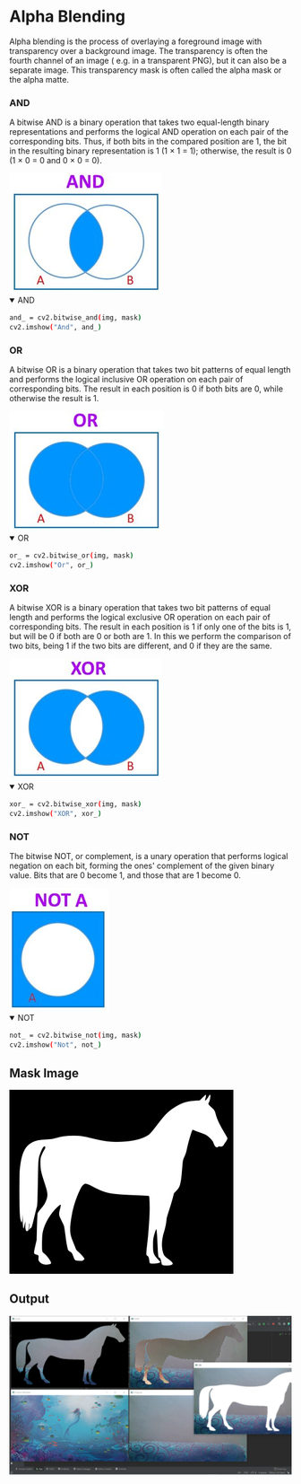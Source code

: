 # Alpha Blending
Alpha blending is the process of overlaying a foreground image with transparency over a background image. The transparency is often the fourth channel of an image ( e.g. in a transparent PNG), but it can also be a separate image. This transparency mask is often called the alpha mask or the alpha matte.

### AND
A bitwise AND is a binary operation that takes two equal-length binary representations and performs the logical AND operation on each pair of the corresponding bits. Thus, if both bits in the compared position are 1, the bit in the resulting binary representation is 1 (1 × 1 = 1); otherwise, the result is 0 (1 × 0 = 0 and 0 × 0 = 0).

<img src="https://github.com/sourabmaity/OpenCV_Basics/blob/main/Alpha%20Blending/and.png" >
<details open>
<summary>AND</summary>

```bash
and_ = cv2.bitwise_and(img, mask)
cv2.imshow("And", and_)
```

</details>

### OR
A bitwise OR is a binary operation that takes two bit patterns of equal length and performs the logical inclusive OR operation on each pair of corresponding bits. The result in each position is 0 if both bits are 0, while otherwise the result is 1.

<img src="https://github.com/sourabmaity/OpenCV_Basics/blob/main/Alpha%20Blending/or.png" >
<details open>
<summary>OR</summary>

```bash
or_ = cv2.bitwise_or(img, mask)
cv2.imshow("Or", or_)
```

</details>

### XOR
A bitwise XOR is a binary operation that takes two bit patterns of equal length and performs the logical exclusive OR operation on each pair of corresponding bits. The result in each position is 1 if only one of the bits is 1, but will be 0 if both are 0 or both are 1. In this we perform the comparison of two bits, being 1 if the two bits are different, and 0 if they are the same.

<img src="https://github.com/sourabmaity/OpenCV_Basics/blob/main/Alpha%20Blending/xor.png" >
<details open>
<summary>XOR</summary>

```bash
xor_ = cv2.bitwise_xor(img, mask)
cv2.imshow("XOR", xor_)
```

</details>

### NOT
The bitwise NOT, or complement, is a unary operation that performs logical negation on each bit, forming the ones' complement of the given binary value. Bits that are 0 become 1, and those that are 1 become 0.

<img src="https://github.com/sourabmaity/OpenCV_Basics/blob/main/Alpha%20Blending/not.png" >
<details open>
<summary>NOT</summary>

```bash
not_ = cv2.bitwise_not(img, mask)
cv2.imshow("Not", not_)
```

</details>

## Mask Image
<img src="https://github.com/sourabmaity/OpenCV_Basics/blob/main/Alpha%20Blending/mask.png" >

## Output
<img src="https://github.com/sourabmaity/OpenCV_Basics/blob/main/Alpha%20Blending/AlphaBlending.png" >
